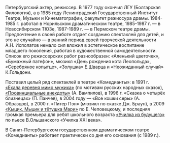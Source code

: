 Петербургский актер, режиссер. В 1977 году окончил ЛГУ (Болгарская Филология), а в 1985 году Ленинградский Государственный Институт Театра, Музыки и Кинематографии, факультет режиссура драмы. 1984-1985 г. работал в Норильском драматическом театре, 1985-1987 г. — в Новосибирском ТЮЗе, 1987-1989 г. — в Пермском театре драмы. Предпочтение в своей работе отдает созданию спектаклей для детей, и это не случайно — в ранний период своей творческой деятельности А.Н. Исполатов немало сил вложил в эстетическое воспитание младшего поколения, работая в художественной самодеятельности. Список его режиссерских работ разнообразен: «Аленький цветочек», «Бумажный патефон», мюзикл «День рождения кота Леопольда», «Серебряное копытце», «Золушка» Е.Шварца и «Неожиданный случай» К.Гольдони.


Поставил целый ряд спектаклей в театре «Комедианты»: в 1991 г. [«Ехала деревня мимо мужика»][0] (по мотивам русских народных сказок), [«Провинциальные анекдоты»][1] (А. Вампилов), в 1996 г. «Сказка о четырёх близнецах» (П. Панчев), в 2004 году — «Все кошки серы» (А. Образцов), в 2000 г. «Питер Пэн» (мюзикл по сказке Дж. Браун), в 2009 [«Кыцик, Мыцик и тётушка Мари»][2] по Е. Чеповецкому, и последняя громкая премьера для ребят школьного возраста [«Училка из будущего»][3] по пьесе В.Ольшанского «Училка XXI века».


В Санкт-Петербургском государственном драматическом театре «Комедианты» работает практически со дня его основания (c 1989 г.).

[0]: ../../performance/ekhala-derevnya-mimo-muzhika "Ехала деревня мимо мужика"
[1]: ../../performance/provintsialnye-anekdoty "Провинциальные анекдоты"
[2]: ../../performance/kytsik-mytsik-i-tyotushka-mari "Кыцик, Мыцик и тётушка Мари"
[3]: ../../performance/uchilka-iz-buduschego "Училка из будущего"